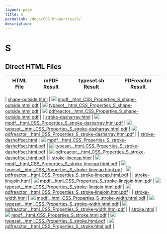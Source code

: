 ```yaml
---
layout: page
title: S
permalink: /docs/CSS-Properties/S/
description: 
---
```


# S



## Direct HTML Files

| HTML File | mPDF Result | typeset.sh Result | PDFreactor Result |
|---------|---------|---------|---------|

| [shape-outside.html](/html/CSS%20Properties/S/shape-outside.html) | ![](mpdf__html_CSS_Properties_S_shape-outside.html.png) [mpdf__html_CSS_Properties_S_shape-outside.html.pdf](mpdf__html_CSS_Properties_S_shape-outside.html.pdf) | ![](typeset__html_CSS_Properties_S_shape-outside.html.png) [typeset__html_CSS_Properties_S_shape-outside.html.pdf](typeset__html_CSS_Properties_S_shape-outside.html.pdf) | ![](pdfreactor__html_CSS_Properties_S_shape-outside.html.png) [pdfreactor__html_CSS_Properties_S_shape-outside.html.pdf](pdfreactor__html_CSS_Properties_S_shape-outside.html.pdf) |
| [stroke-dasharray.html](/html/CSS%20Properties/S/stroke-dasharray.html) | ![](mpdf__html_CSS_Properties_S_stroke-dasharray.html.png) [mpdf__html_CSS_Properties_S_stroke-dasharray.html.pdf](mpdf__html_CSS_Properties_S_stroke-dasharray.html.pdf) | ![](typeset__html_CSS_Properties_S_stroke-dasharray.html.png) [typeset__html_CSS_Properties_S_stroke-dasharray.html.pdf](typeset__html_CSS_Properties_S_stroke-dasharray.html.pdf) | ![](pdfreactor__html_CSS_Properties_S_stroke-dasharray.html.png) [pdfreactor__html_CSS_Properties_S_stroke-dasharray.html.pdf](pdfreactor__html_CSS_Properties_S_stroke-dasharray.html.pdf) |
| [stroke-dashoffset.html](/html/CSS%20Properties/S/stroke-dashoffset.html) | ![](mpdf__html_CSS_Properties_S_stroke-dashoffset.html.png) [mpdf__html_CSS_Properties_S_stroke-dashoffset.html.pdf](mpdf__html_CSS_Properties_S_stroke-dashoffset.html.pdf) | ![](typeset__html_CSS_Properties_S_stroke-dashoffset.html.png) [typeset__html_CSS_Properties_S_stroke-dashoffset.html.pdf](typeset__html_CSS_Properties_S_stroke-dashoffset.html.pdf) | ![](pdfreactor__html_CSS_Properties_S_stroke-dashoffset.html.png) [pdfreactor__html_CSS_Properties_S_stroke-dashoffset.html.pdf](pdfreactor__html_CSS_Properties_S_stroke-dashoffset.html.pdf) |
| [stroke-linecap.html](/html/CSS%20Properties/S/stroke-linecap.html) | ![](mpdf__html_CSS_Properties_S_stroke-linecap.html.png) [mpdf__html_CSS_Properties_S_stroke-linecap.html.pdf](mpdf__html_CSS_Properties_S_stroke-linecap.html.pdf) | ![](typeset__html_CSS_Properties_S_stroke-linecap.html.png) [typeset__html_CSS_Properties_S_stroke-linecap.html.pdf](typeset__html_CSS_Properties_S_stroke-linecap.html.pdf) | ![](pdfreactor__html_CSS_Properties_S_stroke-linecap.html.png) [pdfreactor__html_CSS_Properties_S_stroke-linecap.html.pdf](pdfreactor__html_CSS_Properties_S_stroke-linecap.html.pdf) |
| [stroke-linejoin.html](/html/CSS%20Properties/S/stroke-linejoin.html) | ![](mpdf__html_CSS_Properties_S_stroke-linejoin.html.png) [mpdf__html_CSS_Properties_S_stroke-linejoin.html.pdf](mpdf__html_CSS_Properties_S_stroke-linejoin.html.pdf) | ![](typeset__html_CSS_Properties_S_stroke-linejoin.html.png) [typeset__html_CSS_Properties_S_stroke-linejoin.html.pdf](typeset__html_CSS_Properties_S_stroke-linejoin.html.pdf) | ![](pdfreactor__html_CSS_Properties_S_stroke-linejoin.html.png) [pdfreactor__html_CSS_Properties_S_stroke-linejoin.html.pdf](pdfreactor__html_CSS_Properties_S_stroke-linejoin.html.pdf) |
| [stroke-width.html](/html/CSS%20Properties/S/stroke-width.html) | ![](mpdf__html_CSS_Properties_S_stroke-width.html.png) [mpdf__html_CSS_Properties_S_stroke-width.html.pdf](mpdf__html_CSS_Properties_S_stroke-width.html.pdf) | ![](typeset__html_CSS_Properties_S_stroke-width.html.png) [typeset__html_CSS_Properties_S_stroke-width.html.pdf](typeset__html_CSS_Properties_S_stroke-width.html.pdf) | ![](pdfreactor__html_CSS_Properties_S_stroke-width.html.png) [pdfreactor__html_CSS_Properties_S_stroke-width.html.pdf](pdfreactor__html_CSS_Properties_S_stroke-width.html.pdf) |
| [stroke.html](/html/CSS%20Properties/S/stroke.html) | ![](mpdf__html_CSS_Properties_S_stroke.html.png) [mpdf__html_CSS_Properties_S_stroke.html.pdf](mpdf__html_CSS_Properties_S_stroke.html.pdf) | ![](typeset__html_CSS_Properties_S_stroke.html.png) [typeset__html_CSS_Properties_S_stroke.html.pdf](typeset__html_CSS_Properties_S_stroke.html.pdf) | ![](pdfreactor__html_CSS_Properties_S_stroke.html.png) [pdfreactor__html_CSS_Properties_S_stroke.html.pdf](pdfreactor__html_CSS_Properties_S_stroke.html.pdf) |
